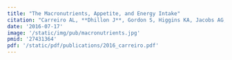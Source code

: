 ```yaml
---
title: "The Macronutrients, Appetite, and Energy Intake"
citation: "Carreiro AL, **Dhillon J**, Gordon S, Higgins KA, Jacobs AG, McArthur BM, Redan BW, Rivera RL, Schmidt LR, Mattes RD. *Annual Review of Nutrition*. 2016."
date: '2016-07-17'
image: '/static/img/pub/macronutrients.jpg'
pmid: '27431364'
pdf: '/static/pdf/publications/2016_carreiro.pdf'
---
```



